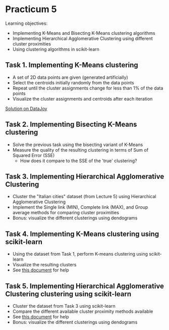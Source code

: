 Practicum 5
===========

Learning objectives:

  - Implementing K-Means and Bisecting K-Means clustering algorithms
  - Implementing Hierarchical Agglomerative Clustering using different cluster proximities
  - Using clustering algorithms in scikit-learn
  

## Task 1. Implementing K-Means clustering
 
  - A set of 2D data points are given (generated artificially)
  - Select the centroids initially randomly from the data points
  - Repeat until the cluster assignments change for less than 1% of the data points
  - Visualize the cluster assignments and centroids after each iteration

[Solution on DataJoy](https://www.getdatajoy.com/examples/560528d1fe8ed5175c3f9e26)  


## Task 2. Implementing Bisecting K-Means clustering
  
  - Solve the previous task using the bisecting variant of K-Means
  - Measure the quality of the resulting clustering in terms of Sum of Squared Error (SSE)
    * How does it compare to the SSE of the 'true' clustering?


## Task 3. Implementing Hierarchical Agglomerative Clustering

  - Cluster the "Italian cities" dataset (from Lecture 5) using Hierarchical Agglomerative Clustering
  - Implement the Single link (MIN), Complete link (MAX), and Group average methods for comparing cluster proximities
  - Bonus: visualize the different clusterings using dendograms


## Task 4. Implementing K-Means clustering using scikit-learn

  - Using the dataset from Task 1, perform K-means clustering using scikit-learn
  - Visualize the resulting clusters
  - See [this document](http://scikit-learn.org/stable/modules/clustering.html#k-means) for help

  
## Task 5. Implementing Hierarchical Agglomerative Clustering clustering using scikit-learn

  - Cluster the dataset from Task 3 using scikit-learn
  - Compare the different available cluster proximity methods available
  - See [this document](http://scikit-learn.org/stable/modules/clustering.html#hierarchical-clustering) for help
  - Bonus: visualize the different clusterings using dendograms
    
